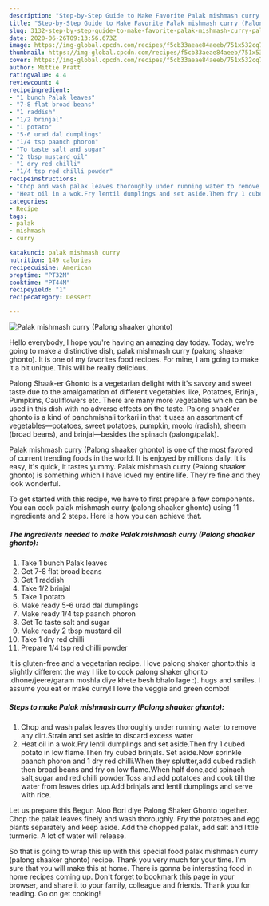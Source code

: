 ```yaml
---
description: "Step-by-Step Guide to Make Favorite Palak mishmash curry (Palong shaaker ghonto)"
title: "Step-by-Step Guide to Make Favorite Palak mishmash curry (Palong shaaker ghonto)"
slug: 3132-step-by-step-guide-to-make-favorite-palak-mishmash-curry-palong-shaaker-ghonto
date: 2020-06-26T09:13:56.673Z
image: https://img-global.cpcdn.com/recipes/f5cb33aeae84aeeb/751x532cq70/palak-mishmash-curry-palong-shaaker-ghonto-recipe-main-photo.jpg
thumbnail: https://img-global.cpcdn.com/recipes/f5cb33aeae84aeeb/751x532cq70/palak-mishmash-curry-palong-shaaker-ghonto-recipe-main-photo.jpg
cover: https://img-global.cpcdn.com/recipes/f5cb33aeae84aeeb/751x532cq70/palak-mishmash-curry-palong-shaaker-ghonto-recipe-main-photo.jpg
author: Mittie Pratt
ratingvalue: 4.4
reviewcount: 4
recipeingredient:
- "1 bunch Palak leaves"
- "7-8 flat broad beans"
- "1 raddish"
- "1/2 brinjal"
- "1 potato"
- "5-6 urad dal dumplings"
- "1/4 tsp paanch phoron"
- "To taste salt and sugar"
- "2 tbsp mustard oil"
- "1 dry red chilli"
- "1/4 tsp red chilli powder"
recipeinstructions:
- "Chop and wash palak leaves thoroughly under running water to remove any dirt.Strain and set aside to discard excess water"
- "Heat oil in a wok.Fry lentil dumplings and set aside.Then fry 1 cubed potato in low flame.Then fry cubed brinjals. Set aside.Now sprinkle paanch phoron and 1 dry red chilli.When they splutter,add cubed radish then broad beans and fry on low flame.When half done,add spinach salt,sugar and red chilli powder.Toss and add potatoes and cook till the water from leaves dries up.Add brinjals and lentil dumplings and serve with rice."
categories:
- Recipe
tags:
- palak
- mishmash
- curry

katakunci: palak mishmash curry 
nutrition: 149 calories
recipecuisine: American
preptime: "PT32M"
cooktime: "PT44M"
recipeyield: "1"
recipecategory: Dessert

---
```



![Palak mishmash curry (Palong shaaker ghonto)](https://img-global.cpcdn.com/recipes/f5cb33aeae84aeeb/751x532cq70/palak-mishmash-curry-palong-shaaker-ghonto-recipe-main-photo.jpg)

Hello everybody, I hope you're having an amazing day today. Today, we're going to make a distinctive dish, palak mishmash curry (palong shaaker ghonto). It is one of my favorites food recipes. For mine, I am going to make it a bit unique. This will be really delicious.

Palong Shaak-er Ghonto is a vegetarian delight with it&#39;s savory and sweet taste due to the amalgamation of different vegetables like, Potatoes, Brinjal, Pumpkins, Cauliflowers etc. There are many more vegetables which can be used in this dish with no adverse effects on the taste. Palong shaak&#39;er ghonto is a kind of panchmishali torkari in that it uses an assortment of vegetables—potatoes, sweet potatoes, pumpkin, moolo (radish), sheem (broad beans), and brinjal—besides the spinach (palong/palak).

Palak mishmash curry (Palong shaaker ghonto) is one of the most favored of current trending foods in the world. It is enjoyed by millions daily. It is easy, it's quick, it tastes yummy. Palak mishmash curry (Palong shaaker ghonto) is something which I have loved my entire life. They're fine and they look wonderful.


To get started with this recipe, we have to first prepare a few components. You can cook palak mishmash curry (palong shaaker ghonto) using 11 ingredients and 2 steps. Here is how you can achieve that.

<!--inarticleads1-->

##### The ingredients needed to make Palak mishmash curry (Palong shaaker ghonto):

1. Take 1 bunch Palak leaves
1. Get 7-8 flat broad beans
1. Get 1 raddish
1. Take 1/2 brinjal
1. Take 1 potato
1. Make ready 5-6 urad dal dumplings
1. Make ready 1/4 tsp paanch phoron
1. Get To taste salt and sugar
1. Make ready 2 tbsp mustard oil
1. Take 1 dry red chilli
1. Prepare 1/4 tsp red chilli powder


It is gluten-free and a vegetarian recipe. I love palong shaker ghonto.this is slightly different the way I like to cook palong shaker ghonto .dhone/jeere/garam moshla diye khete besh bhalo lage :). hugs and smiles. I assume you eat or make curry! I love the veggie and green combo! 

<!--inarticleads2-->

##### Steps to make Palak mishmash curry (Palong shaaker ghonto):

1. Chop and wash palak leaves thoroughly under running water to remove any dirt.Strain and set aside to discard excess water
1. Heat oil in a wok.Fry lentil dumplings and set aside.Then fry 1 cubed potato in low flame.Then fry cubed brinjals. Set aside.Now sprinkle paanch phoron and 1 dry red chilli.When they splutter,add cubed radish then broad beans and fry on low flame.When half done,add spinach salt,sugar and red chilli powder.Toss and add potatoes and cook till the water from leaves dries up.Add brinjals and lentil dumplings and serve with rice.


Let us prepare this Begun Aloo Bori diye Palong Shaker Ghonto together. Chop the palak leaves finely and wash thoroughly. Fry the potatoes and egg plants separately and keep aside. Add the chopped palak, add salt and little turmeric. A lot of water will release. 

So that is going to wrap this up with this special food palak mishmash curry (palong shaaker ghonto) recipe. Thank you very much for your time. I'm sure that you will make this at home. There is gonna be interesting food in home recipes coming up. Don't forget to bookmark this page in your browser, and share it to your family, colleague and friends. Thank you for reading. Go on get cooking!

